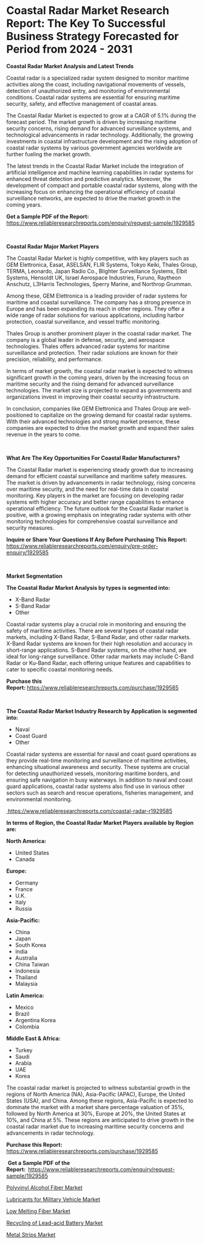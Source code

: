 <p><h1>Coastal Radar Market Research Report: The Key To Successful Business Strategy Forecasted for Period from 2024 - 2031</h1></p><p><strong>Coastal Radar Market Analysis and Latest Trends</strong></p>
<p><p>Coastal radar is a specialized radar system designed to monitor maritime activities along the coast, including navigational movements of vessels, detection of unauthorized entry, and monitoring of environmental conditions. Coastal radar systems are essential for ensuring maritime security, safety, and effective management of coastal areas.</p><p>The Coastal Radar Market is expected to grow at a CAGR of 5.1% during the forecast period. The market growth is driven by increasing maritime security concerns, rising demand for advanced surveillance systems, and technological advancements in radar technology. Additionally, the growing investments in coastal infrastructure development and the rising adoption of coastal radar systems by various government agencies worldwide are further fueling the market growth.</p><p>The latest trends in the Coastal Radar Market include the integration of artificial intelligence and machine learning capabilities in radar systems for enhanced threat detection and predictive analytics. Moreover, the development of compact and portable coastal radar systems, along with the increasing focus on enhancing the operational efficiency of coastal surveillance networks, are expected to drive the market growth in the coming years.</p></p>
<p><strong>Get a Sample PDF of the Report:&nbsp;</strong> <a href="https://www.reliableresearchreports.com/enquiry/request-sample/1929585">https://www.reliableresearchreports.com/enquiry/request-sample/1929585</a></p>
<p>&nbsp;</p>
<p><strong>Coastal Radar Major Market Players</strong></p>
<p><p>The Coastal Radar Market is highly competitive, with key players such as GEM Elettronica, Easat, ASELSAN, FLIR Systems, Tokyo Keiki, Thales Group, TERMA, Leonardo, Japan Radio Co., Blighter Surveillance Systems, Elbit Systems, Hensoldt UK, Israel Aerospace Industries, Furuno, Raytheon Anschutz, L3Harris Technologies, Sperry Marine, and Northrop Grumman. </p><p>Among these, GEM Elettronica is a leading provider of radar systems for maritime and coastal surveillance. The company has a strong presence in Europe and has been expanding its reach in other regions. They offer a wide range of radar solutions for various applications, including harbor protection, coastal surveillance, and vessel traffic monitoring.</p><p>Thales Group is another prominent player in the coastal radar market. The company is a global leader in defense, security, and aerospace technologies. Thales offers advanced radar systems for maritime surveillance and protection. Their radar solutions are known for their precision, reliability, and performance.</p><p>In terms of market growth, the coastal radar market is expected to witness significant growth in the coming years, driven by the increasing focus on maritime security and the rising demand for advanced surveillance technologies. The market size is projected to expand as governments and organizations invest in improving their coastal security infrastructure.</p><p>In conclusion, companies like GEM Elettronica and Thales Group are well-positioned to capitalize on the growing demand for coastal radar systems. With their advanced technologies and strong market presence, these companies are expected to drive the market growth and expand their sales revenue in the years to come.</p></p>
<p>&nbsp;</p>
<p><strong>What Are The Key Opportunities For Coastal Radar Manufacturers?</strong></p>
<p><p>The Coastal Radar market is experiencing steady growth due to increasing demand for efficient coastal surveillance and maritime safety measures. The market is driven by advancements in radar technology, rising concerns over maritime security, and the need for real-time data in coastal monitoring. Key players in the market are focusing on developing radar systems with higher accuracy and better range capabilities to enhance operational efficiency. The future outlook for the Coastal Radar market is positive, with a growing emphasis on integrating radar systems with other monitoring technologies for comprehensive coastal surveillance and security measures.</p></p>
<p><strong>Inquire or Share Your Questions If Any Before Purchasing This Report:</strong> <a href="https://www.reliableresearchreports.com/enquiry/pre-order-enquiry/1929585">https://www.reliableresearchreports.com/enquiry/pre-order-enquiry/1929585</a></p>
<p>&nbsp;</p>
<p><strong>Market Segmentation</strong></p>
<p><strong>The Coastal Radar Market Analysis by types is segmented into:</strong></p>
<p><ul><li>X-Band Radar</li><li>S-Band Radar</li><li>Other</li></ul></p>
<p><p>Coastal radar systems play a crucial role in monitoring and ensuring the safety of maritime activities. There are several types of coastal radar markets, including X-Band Radar, S-Band Radar, and other radar markets. X-Band Radar systems are known for their high resolution and accuracy in short-range applications. S-Band Radar systems, on the other hand, are ideal for long-range surveillance. Other radar markets may include C-Band Radar or Ku-Band Radar, each offering unique features and capabilities to cater to specific coastal monitoring needs.</p></p>
<p><strong>Purchase this Report:&nbsp;</strong><a href="https://www.reliableresearchreports.com/purchase/1929585">https://www.reliableresearchreports.com/purchase/1929585</a></p>
<p>&nbsp;</p>
<p><strong>The Coastal Radar Market Industry Research by Application is segmented into:</strong></p>
<p><ul><li>Naval</li><li>Coast Guard</li><li>Other</li></ul></p>
<p><p>Coastal radar systems are essential for naval and coast guard operations as they provide real-time monitoring and surveillance of maritime activities, enhancing situational awareness and security. These systems are crucial for detecting unauthorized vessels, monitoring maritime borders, and ensuring safe navigation in busy waterways. In addition to naval and coast guard applications, coastal radar systems also find use in various other sectors such as search and rescue operations, fisheries management, and environmental monitoring.</p></p>
<p><a href="https://www.reliableresearchreports.com/coastal-radar-r1929585">&nbsp;https://www.reliableresearchreports.com/coastal-radar-r1929585</a></p>
<p><strong>In terms of Region, the Coastal Radar Market Players available by Region are:</strong></p>
<p>
    <p> <strong> North America: </strong>
        <ul>
            <li>United States</li>
            <li>Canada</li>
        </ul>
        </p> 
    <p> <strong> Europe: </strong>
        <ul>
            <li>Germany</li>
            <li>France</li>
            <li>U.K.</li>
            <li>Italy</li>
            <li>Russia</li>
        </ul>
        </p> 
    <p> <strong> Asia-Pacific: </strong>
        <ul>
            <li>China</li>
            <li>Japan</li>
            <li>South Korea</li>
            <li>India</li>
            <li>Australia</li>
            <li>China Taiwan</li>
            <li>Indonesia</li>
            <li>Thailand</li>
            <li>Malaysia</li>
        </ul>
        </p> 
    <p> <strong> Latin America: </strong>
        <ul>
            <li>Mexico</li>
            <li>Brazil</li>
            <li>Argentina Korea</li>
            <li>Colombia</li>
        </ul>
        </p> 
    <p> <strong> Middle East & Africa: </strong>
        <ul>
            <li>Turkey</li>
            <li>Saudi</li>
            <li>Arabia</li>
            <li>UAE</li>
            <li>Korea</li>
        </ul>
    </p>
    </p>
<p><p>The coastal radar market is projected to witness substantial growth in the regions of North America (NA), Asia-Pacific (APAC), Europe, the United States (USA), and China. Among these regions, Asia-Pacific is expected to dominate the market with a market share percentage valuation of 35%, followed by North America at 30%, Europe at 20%, the United States at 10%, and China at 5%. These regions are anticipated to drive growth in the coastal radar market due to increasing maritime security concerns and advancements in radar technology.</p></p>
<p><strong>Purchase this Report: </strong><a href="https://www.reliableresearchreports.com/purchase/1929585">https://www.reliableresearchreports.com/purchase/1929585</a></p>
<p>&nbsp;<strong>Get a Sample PDF of the Report:&nbsp;&nbsp;</strong><a href="https://www.reliableresearchreports.com/enquiry/request-sample/1929585">https://www.reliableresearchreports.com/enquiry/request-sample/1929585</a></p>
<p><strong></strong></p>
<p><p><a href="https://www.linkedin.com/pulse/navigating-global-polyvinyl-alcohol-fiber-market-landscape-jzssc">Polyvinyl Alcohol Fiber Market</a></p><p><a href="https://github.com/angeliabkratze/Market-Research-Report-List-2/blob/main/lubricants-for-military-vehicle-market.md">Lubricants for Military Vehicle Market</a></p><p><a href="https://www.linkedin.com/pulse/low-melting-fiber-market-size-growing-cagr-830-report-covers-sdeqc">Low Melting Fiber Market</a></p><p><a href="https://github.com/Angelnienowdseej3e45z3p8c/Market-Research-Report-List-3/blob/main/recycling-of-lead-acid-battery-market.md">Recycling of Lead-acid Battery Market</a></p><p><a href="https://medium.com/@susanwest38/global-metal-strips-industry-research-report-competitive-landscape-market-size-regional-status-1566f2a99cdf">Metal Strips Market</a></p></p>